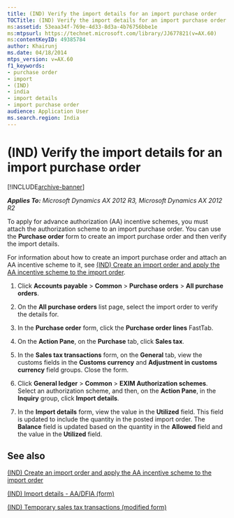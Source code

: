 ```yaml
---
title: (IND) Verify the import details for an import purchase order
TOCTitle: (IND) Verify the import details for an import purchase order
ms:assetid: 53eaa34f-769e-4d33-8d3a-4b76756bbe1e
ms:mtpsurl: https://technet.microsoft.com/library/JJ677821(v=AX.60)
ms:contentKeyID: 49385784
author: Khairunj
ms.date: 04/18/2014
mtps_version: v=AX.60
f1_keywords:
- purchase order
- import
- (IND)
- india
- import details
- import purchase order
audience: Application User
ms.search.region: India
---
```


# (IND) Verify the import details for an import purchase order 


[!INCLUDE[archive-banner](includes/archive-banner.md)]


_**Applies To:** Microsoft Dynamics AX 2012 R3, Microsoft Dynamics AX 2012 R2_

To apply for advance authorization (AA) incentive schemes, you must attach the authorization scheme to an import purchase order. You can use the **Purchase order** form to create an import purchase order and then verify the import details.

For information about how to create an import purchase order and attach an AA incentive scheme to it, see [(IND) Create an import order and apply the AA incentive scheme to the import order](ind-create-an-import-order-and-apply-the-aa-incentive-scheme-to-the-import-order.md).

1.  Click **Accounts payable** \> **Common** \> **Purchase orders** \> **All purchase orders**.

2.  On the **All purchase orders** list page, select the import order to verify the details for.

3.  In the **Purchase order** form, click the **Purchase order lines** FastTab.

4.  On the **Action Pane**, on the **Purchase** tab, click **Sales tax**.

5.  In the **Sales tax transactions** form, on the **General** tab, view the customs fields in the **Customs currency** and **Adjustment in customs currency** field groups. Close the form.

6.  Click **General ledger** \> **Common** \> **EXIM Authorization schemes**. Select an authorization scheme, and then, on the **Action Pane**, in the **Inquiry** group, click **Import details**.

7.  In the **Import details** form, view the value in the **Utilized** field. This field is updated to include the quantity in the posted import order. The **Balance** field is updated based on the quantity in the **Allowed** field and the value in the **Utilized** field.

## See also

[(IND) Create an import order and apply the AA incentive scheme to the import order](ind-create-an-import-order-and-apply-the-aa-incentive-scheme-to-the-import-order.md)

[(IND) Import details - AA/DFIA (form)](https://technet.microsoft.com/library/jj664632\(v=ax.60\))

[(IND) Temporary sales tax transactions (modified form)](https://technet.microsoft.com/library/jj664487\(v=ax.60\))

  


